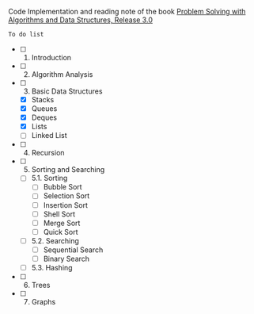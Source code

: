 Code Implementation and reading note of the book [Problem Solving with Algorithms and Data Structures, Release 3.0](http://interactivepython.org/runestone/static/pythonds/index.html)

`To do list`

 - [ ] 1. Introduction
 - [ ] 2. Algorithm Analysis
 - [ ] 3. Basic Data Structures
     - [x] Stacks
     - [x] Queues
     - [x] Deques
     - [x] Lists
     - [ ] Linked List
 - [ ] 4. Recursion
 - [ ] 5. Sorting and Searching
    - [ ] 5.1. Sorting
       - [ ] Bubble Sort
       - [ ] Selection Sort
       - [ ] Insertion Sort
       - [ ] Shell Sort
       - [ ] Merge Sort
       - [ ] Quick Sort
    - [ ] 5.2. Searching
       - [ ] Sequential Search
       - [ ] Binary Search
    - [ ] 5.3. Hashing
 - [ ] 6. Trees
 - [ ] 7. Graphs